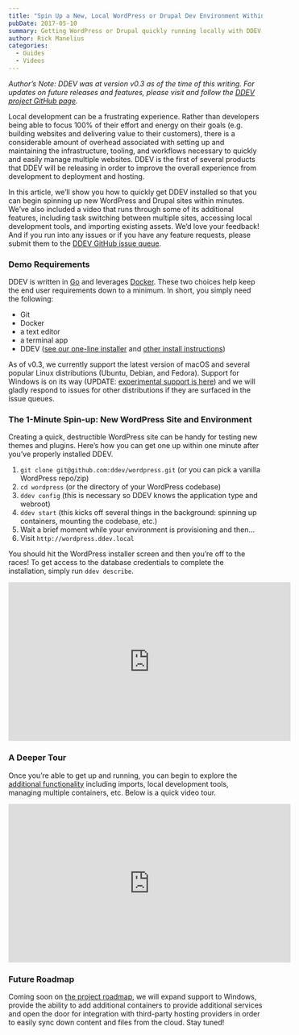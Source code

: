 ```yaml
---
title: "Spin Up a New, Local WordPress or Drupal Dev Environment Within 1 Minute With DDEV!"
pubDate: 2017-05-10
summary: Getting WordPress or Drupal quickly running locally with DDEV.
author: Rick Manelius
categories:
  - Guides
  - Videos
---
```


_Author’s Note: DDEV was at version v0.3 as of the time of this writing. For updates on future releases and features, please visit and follow the [DDEV project GitHub page](https://github.com/ddev/ddev)._

Local development can be a frustrating experience. Rather than developers being able to focus 100% of their effort and energy on their goals (e.g. building websites and delivering value to their customers), there is a considerable amount of overhead associated with setting up and maintaining the infrastructure, tooling, and workflows necessary to quickly and easily manage multiple websites. DDEV is the first of several products that DDEV will be releasing in order to improve the overall experience from development to deployment and hosting.

In this article, we’ll show you how to quickly get DDEV installed so that you can begin spinning up new WordPress and Drupal sites within minutes. We’ve also included a video that runs through some of its additional features, including task switching between multiple sites, accessing local development tools, and importing existing assets. We’d love your feedback! And if you run into any issues or if you have any feature requests, please submit them to the [DDEV GitHub issue queue](https://github.com/ddev/ddev/issues).

### Demo Requirements

DDEV is written in [Go](https://golang.org/) and leverages [Docker](https://www.docker.com/). These two choices help keep the end user requirements down to a minimum. In short, you simply need the following:

- Git
- Docker
- a text editor
- a terminal app
- DDEV ([see our one-line installer](https://github.com/ddev/ddev#installation-script) and [other install instructions](https://ddev.readthedocs.io/en/latest/#installation))

As of v0.3, we currently support the latest version of macOS and several popular Linux distributions (Ubuntu, Debian, and Fedora). Support for Windows is on its way (UPDATE: [experimental support is here](https://github.com/ddev/ddev/issues/196#issuecomment-300178008)) and we will gladly respond to issues for other distributions if they are surfaced in the issue queues.

### The 1-Minute Spin-up: New WordPress Site and Environment

Creating a quick, destructible WordPress site can be handy for testing new themes and plugins. Here’s how you can get one up within one minute after you’ve properly installed DDEV.

1. `git clone git@github.com:ddev/wordpress.git` (or you can pick a vanilla WordPress repo/zip)
2. `cd wordpress` (or the directory of your WordPress codebase)
3. `ddev config` (this is necessary so DDEV knows the application type and webroot)
4. `ddev start` (this kicks off several things in the background: spinning up containers, mounting the codebase, etc.)
5. Wait a brief moment while your environment is provisioning and then…
6. Visit `http://wordpress.ddev.local`

You should hit the WordPress installer screen and then you’re off to the races! To get access to the database credentials to complete the installation, simply run `ddev describe`.

<div class="video-wrapper">
<iframe src="https://www.youtube.com/embed/b-6EX3KCbnY" width="560" height="315" frameborder="0" allowfullscreen="allowfullscreen"></iframe>
</div>

### A Deeper Tour

Once you’re able to get up and running, you can begin to explore the [additional functionality](https://github.com/ddev/ddev#usage) including imports, local development tools, managing multiple containers, etc. Below is a quick video tour.

<div class="video-wrapper">
<iframe loading="lazy" src="https://www.youtube.com/embed/JQrjsazBzP4" width="560" height="315" frameborder="0" allowfullscreen="allowfullscreen"></iframe>
</div>

### Future Roadmap

Coming soon on [the project roadmap](https://github.com/ddev/ddev/wiki/roadmap), we will expand support to Windows, provide the ability to add additional containers to provide additional services and open the door for integration with third-party hosting providers in order to easily sync down content and files from the cloud. Stay tuned!
